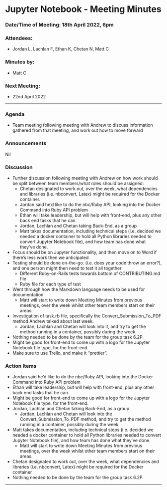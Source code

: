 # Jupyter Notebook - Meeting Minutes

### Date/Time of Meeting: 18th April 2022, 6pm

### Attendees:

- Jordan L, Lachlan F, Ethan K, Chetan N, Matt C

### Minutes by:

- Matt C

### Next Meeting:

- 22nd April 2022

---

### Agenda

- Team meeting following meeting with Andrew to discuss information gathered from that meeting, and
  work out how to move forward

### Announcements

Nil

### Discussion

- Further discussion following meeting with Andrew on how work should be split between team
  members/what roles should be assigned:
  - Chetan designated to work out, over the week, what dependencies and libraries (i.e. nbconvert,
    Latex) might be required for the Docker container.
  - Jordan said he’d like to do the nbc/Ruby API, looking into the Docker Command into Ruby API
    problem
  - Ethan will take leadership, but will help with front-end, plus any other back end tasks that he
    can.
  - Jordan, Lachlan and Chetan taking Back-End, as a group
  - Matt takes documentation, including technical steps (i.e. decided we needed a docker container
    to hold all Python libraries needed to convert Jupyter Notebook file), and how team has done
    what they’ve done.
- Focus should be on Jupyter functionality, and then move on to Word if there’s less work then we
  anticipated
- Testing should be done on-the-go. (i.e. does your code throw an error?), and one person might then
  need to test it all together
  - Different Ruby-on-Rails tests towards bottom of CONTRIBUTING.md file
  - Ruby file for each type of test
- Went through how the Markdown language needs to be used for documentation
  - Matt will start to write down Meeting Minutes from previous meetings, over the week whilst other
    team members start on their areas.
- Investigation of task.rb file, specifically the Convert_Submission_To_PDF method Andrew talked
  about last week.
  - Jordan, Lachlan and Chetan will look into it, and try to get the method running in a container,
    possibly during the week.
- Nothing needed to be done by the team for the group task 6.2P.
- Might be good for front-end to come up with a logo for the Jupyter Notebook file type, for the
  front-end.
- Make sure to use Trello, and make it “prettier”.

### Action Items

- Jordan said he’d like to do the nbc/Ruby API, looking into the Docker Command into Ruby API
  problem
- Ethan will take leadership, but will help with front-end, plus any other back end tasks that he
  can.
- Might be good for front-end to come up with a logo for the Jupyter Notebook file type, for the
  front-end.
- Jordan, Lachlan and Chetan taking Back-End, as a group
  - Jordan, Lachlan and Chetan will look into the Convert_Submission_To_PDF method, and try to get
    the method running in a container, possibly during the week.
- Matt takes documentation, including technical steps (i.e. decided we needed a docker container to
  hold all Python libraries needed to convert Jupyter Notebook file), and how team has done what
  they’ve done.
  - Matt will start to write down Meeting Minutes from previous meetings, over the week whilst other
    team members start on their areas.
- Chetan designated to work out, over the week, what dependencies and libraries (i.e. nbconvert,
  Latex) might be required for the Docker container
- Nothing needed to be done by the team for the group task 6.2P.

---

